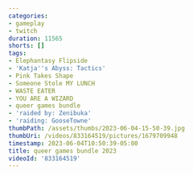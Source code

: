 ```yaml
---
categories:
- gameplay
- twitch
duration: 11565
shorts: []
tags:
- Elephantasy Flipside
- 'Katja''s Abyss: Tactics'
- Pink Takes Shape
- Someone Stole MY LUNCH
- WASTE EATER
- YOU ARE A WIZARD
- queer games bundle
- 'raided by: Zenibuka'
- 'raiding: GooseTowne'
thumbPath: /assets/thumbs/2023-06-04-15-50-39.jpg
thumbUri: /videos/833164519/pictures/1679709948
timestamp: 2023-06-04T10:50:39-05:00
title: queer games bundle 2023
videoId: '833164519'
---
```

